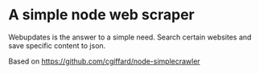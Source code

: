 A simple node web scraper
=========================

Webupdates is the answer to a simple need. Search certain 
websites and save specific content to json. 

Based on 
https://github.com/cgiffard/node-simplecrawler
